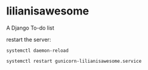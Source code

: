# lilianisawesome

A Django To-do list


restart the server:

    systemctl daemon-reload
    
    systemctl restart gunicorn-lilianisawesome.service 
